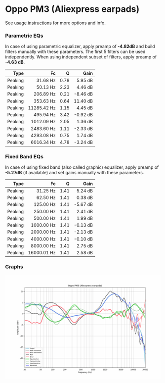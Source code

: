 # Oppo PM3 (Aliexpress earpads)
See [usage instructions](https://github.com/jaakkopasanen/AutoEq#usage) for more options and info.

### Parametric EQs
In case of using parametric equalizer, apply preamp of **-4.82dB** and build filters manually
with these parameters. The first 5 filters can be used independently.
When using independent subset of filters, apply preamp of **-4.63 dB**.

| Type    | Fc          |    Q | Gain     |
|--------:|------------:|-----:|---------:|
| Peaking | 31.68 Hz    | 0.78 | 5.95 dB  |
| Peaking | 50.13 Hz    | 2.23 | 4.46 dB  |
| Peaking | 206.89 Hz   | 0.21 | -8.46 dB |
| Peaking | 353.63 Hz   | 0.64 | 11.40 dB |
| Peaking | 11285.42 Hz | 1.15 | 4.45 dB  |
| Peaking | 495.94 Hz   | 3.42 | -0.92 dB |
| Peaking | 1012.09 Hz  | 2.05 | 1.36 dB  |
| Peaking | 2483.60 Hz  | 1.11 | -2.33 dB |
| Peaking | 4293.08 Hz  | 0.75 | 1.74 dB  |
| Peaking | 6016.34 Hz  | 4.78 | -3.24 dB |

### Fixed Band EQs
In case of using fixed band (also called graphic) equalizer, apply preamp of **-5.27dB**
(if available) and set gains manually with these parameters.

| Type    | Fc          |    Q | Gain     |
|--------:|------------:|-----:|---------:|
| Peaking | 31.25 Hz    | 1.41 | 5.24 dB  |
| Peaking | 62.50 Hz    | 1.41 | 0.38 dB  |
| Peaking | 125.00 Hz   | 1.41 | -5.67 dB |
| Peaking | 250.00 Hz   | 1.41 | 2.41 dB  |
| Peaking | 500.00 Hz   | 1.41 | 1.99 dB  |
| Peaking | 1000.00 Hz  | 1.41 | -0.13 dB |
| Peaking | 2000.00 Hz  | 1.41 | -2.13 dB |
| Peaking | 4000.00 Hz  | 1.41 | -0.10 dB |
| Peaking | 8000.00 Hz  | 1.41 | 2.75 dB  |
| Peaking | 16000.01 Hz | 1.41 | 2.58 dB  |

### Graphs
![](./Oppo%20PM3%20(Aliexpress%20earpads).png)